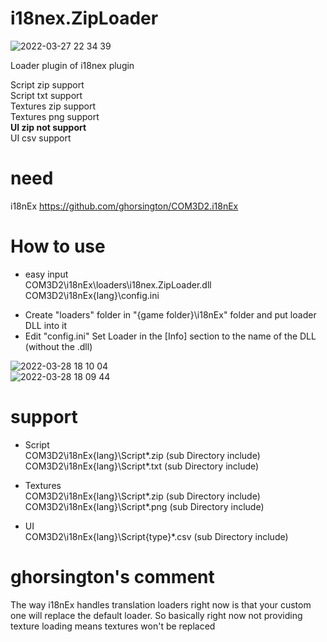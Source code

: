 # i18nex.ZipLoader

![2022-03-27 22 34 39](https://user-images.githubusercontent.com/20321215/160284108-18c197d5-42d7-4fc4-ac7d-a0adf47cf3a8.png)  

Loader plugin of i18nex plugin

Script zip support  
Script txt support  
Textures zip support  
Textures png support  
__UI zip not support__  
UI csv support  


# need

i18nEx https://github.com/ghorsington/COM3D2.i18nEx  


# How to use  

- easy input  
COM3D2\i18nEx\loaders\i18nex.ZipLoader.dll  
COM3D2\i18nEx\{lang}\config.ini  

* Create "loaders" folder in "{game folder}\i18nEx" folder and put loader DLL into it  
* Edit "config.ini" Set Loader in the [Info] section to the name of the DLL (without the .dll)  

![2022-03-28 18 10 04](https://user-images.githubusercontent.com/20321215/160365690-da5ae1d1-2a4c-48e1-bc2c-53c0c3af7f69.png)  
![2022-03-28 18 09 44](https://user-images.githubusercontent.com/20321215/160365683-8f185549-f961-4945-a6c1-c8cc2a3a728f.png)  


# support

- Script  
COM3D2\i18nEx\{lang}\Script\*.zip (sub Directory include)  
COM3D2\i18nEx\{lang}\Script\*.txt (sub Directory include)  

- Textures  
COM3D2\i18nEx\{lang}\Script\*.zip (sub Directory include)  
COM3D2\i18nEx\{lang}\Script\*.png (sub Directory include)  

- UI  
COM3D2\i18nEx\{lang}\Script\{type}\*.csv (sub Directory include)  


# ghorsington's comment

 The way i18nEx handles translation loaders right now is that your custom one will replace the default loader. So basically right now not providing texture loading means textures won't be replaced
